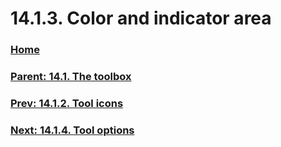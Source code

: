 # 14.1.3. Color and indicator area

### [Home](./00-home.md)
### [Parent: 14.1. The toolbox](./14-01-00-the-toolbox.md)
### [Prev: 14.1.2. Tool icons](./14-01-02-tool-icons.md)
### [Next: 14.1.4. Tool options](./14-01-04-00-tool-options.md)

